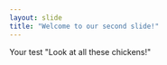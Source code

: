 ```yaml
---
layout: slide
title: "Welcome to our second slide!"
---
```

Your test
"Look at all these chickens!"
